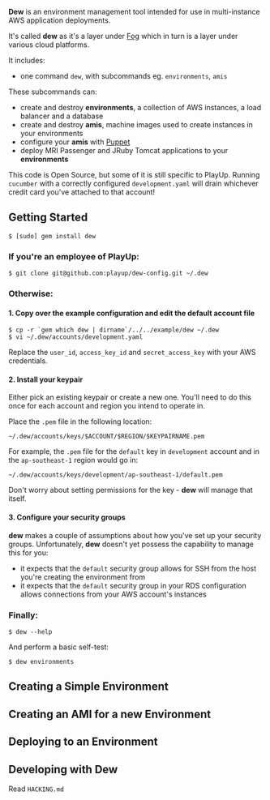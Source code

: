**Dew** is an environment management tool intended for use in multi-instance AWS application deployments.

It's called **dew** as it's a layer under [Fog](http://fog.io) which in turn is a layer under various cloud platforms.

It includes:

  * one command `dew`, with subcommands eg. `environments`, `amis`
  
These subcommands can:

  * create and destroy **environments**, a collection of AWS instances, a load balancer and a database
  * create and destroy **amis**, machine images used to create instances in your environments
  * configure your **amis** with [Puppet](http://www.puppetlabs.com)
  * deploy MRI Passenger and JRuby Tomcat applications to your **environments**

This code is Open Source, but some of it is still specific to PlayUp. Running `cucumber` with a correctly configured `development.yaml` will drain whichever credit card you've attached to that account!

## Getting Started

    $ [sudo] gem install dew

### If you're an employee of PlayUp:

    $ git clone git@github.com:playup/dew-config.git ~/.dew

### Otherwise:

#### 1. Copy over the example configuration and edit the default account file

    $ cp -r `gem which dew | dirname`/../../example/dew ~/.dew
    $ vi ~/.dew/accounts/development.yaml
    
Replace the `user_id`, `access_key_id` and `secret_access_key` with your AWS credentials.

#### 2. Install your keypair

Either pick an existing keypair or create a new one. You'll need to do this once for each account and region you intend to operate in.

Place the `.pem` file in the following location:

    ~/.dew/accounts/keys/$ACCOUNT/$REGION/$KEYPAIRNAME.pem
    
For example, the `.pem` file for the `default` key in `development` account and in the `ap-southeast-1` region would go in:

    ~/.dew/accounts/keys/development/ap-southeast-1/default.pem

Don't worry about setting permissions for the key - **dew** will manage that itself.

#### 3. Configure your security groups

**dew** makes a couple of assumptions about how you've set up your security groups. Unfortunately, **dew** doesn't yet possess the capability to manage this for you:

  * it expects that the `default` security group allows for SSH from the host you're creating the environment from
  * it expects that the `default` security group in your RDS configuration allows connections from your AWS account's instances

### Finally:

    $ dew --help
    
And perform a basic self-test:

    $ dew environments

## Creating a Simple Environment

## Creating an AMI for a new Environment

## Deploying to an Environment

## Developing with Dew

Read `HACKING.md`

